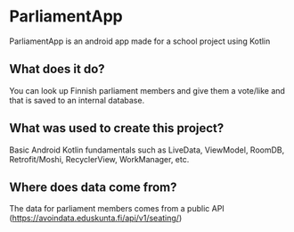 # ParliamentApp

ParliamentApp is an android app made for a school project using Kotlin

## What does it do?

You can look up Finnish parliament members and give them a vote/like and that is saved to an internal database.

## What was used to create this project?
Basic Android Kotlin fundamentals such as LiveData, ViewModel, RoomDB, Retrofit/Moshi, RecyclerView, WorkManager, etc.

## Where does data come from?

The data for parliament members comes from a public API (https://avoindata.eduskunta.fi/api/v1/seating/)
